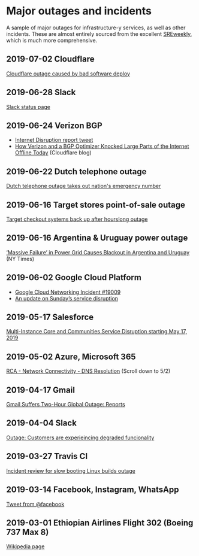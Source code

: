 # Major outages and incidents

A sample of major outages for infrastructure-y services, as well as other
incidents. These are almost entirely sourced from the excellent [SREweekly](http://sreweekly.com/?s=outages), which is much more comprehensive.


## 2019-07-02 Cloudflare

[Cloudflare outage caused by bad software deploy](https://blog.cloudflare.com/cloudflare-outage/)

## 2019-06-28 Slack

[Slack status page](https://status.slack.com/2019-06/9f63d8e30ee85f46)

## 2019-06-24 Verizon BGP

* [Internet Disruption report tweet](https://twitter.com/InternetDsrptns/status/1143159197191815168)
* [How Verizon and a BGP Optimizer Knocked Large Parts of the Internet Offline Today](https://blog.cloudflare.com/how-verizon-and-a-bgp-optimizer-knocked-large-parts-of-the-internet-offline-today/) (Cloudflare blog)

## 2019-06-22 Dutch telephone outage

[Dutch telephone outage takes out nation's emergency number](https://news.yahoo.com/dutch-telephone-outage-hits-emergency-150300556.html)

## 2019-06-16 Target stores point-of-sale outage

[Target checkout systems back up after hourslong outage](http://www.startribune.com/target-cash-registers-down-across-united-states-outage-pos/511350631/)

## 2019-06-16 Argentina & Uruguay power outage

[‘Massive Failure’ in Power Grid Causes Blackout in Argentina and Uruguay](https://www.nytimes.com/2019/06/16/world/americas/power-outage-argentina-uruguay.html) (NY Times)

## 2019-06-02 Google Cloud Platform

* [Google Cloud Networking Incident #19009](https://status.cloud.google.com/incident/cloud-networking/19009)
* [An update on Sunday’s service disruption](https://cloud.google.com/blog/topics/inside-google-cloud/an-update-on-sundays-service-disruption)


## 2019-05-17 Salesforce

[Multi-Instance Core and Communities Service Disruption starting May 17, 2019](https://help.salesforce.com/articleView?id=000320234&mode=1&type=1)

## 2019-05-02 Azure, Microsoft 365

[RCA - Network Connectivity - DNS Resolution](https://status.azure.com/en-us/status/history) (Scroll down to 5/2)

## 2019-04-17 Gmail

[Gmail Suffers Two-Hour Global Outage: Reports](https://www.mediapost.com/publications/article/334733/gmail-suffers-two-hour-global-outage-reports.html)

## 2019-04-04 Slack

[Outage: Customers are experieincing degraded funcionality](https://status.slack.com/2019-04/cd8c3560451f0724)

## 2019-03-27 Travis CI

[Incident review for slow booting Linux builds outage](https://blog.travis-ci.com/2019-04-11-incident-review-slow-booting-Linux-builds-outage)


## 2019-03-14 Facebook, Instagram, WhatsApp

[Tweet from @facebook](https://twitter.com/facebook/status/1106229690069442560)


## 2019-03-01 Ethiopian Airlines Flight 302 (Boeing 737 Max 8)

[Wikipedia page](https://en.wikipedia.org/wiki/Ethiopian_Airlines_Flight_302)
